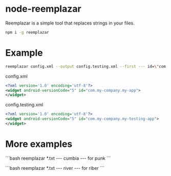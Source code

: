 # node-reemplazar

Reemplazar is a simple tool that replaces strings in your files.

``` bash
npm i -g reemplazar
```

# Example

``` bash
reemplazar config.xml --output config.testing.xml --first --- id=\"com.my-company.my-app\" --- for id=\"com.my-company.my-testing-app\"  
```

config.xml

``` xml
<?xml version='1.0' encoding='utf-8'?>
<widget android-versionCode="5" id="com.my-company.my-app">
</widget>
```

config.testing.xml

``` xml
<?xml version='1.0' encoding='utf-8'?>
<widget android-versionCode="5" id="com.my-company.my-testing-app">
</widget>
```

# More examples
´´´bash
reemplazar *.txt --- cumbia --- for punk
´´´

´´´bash
reemplazar *.txt --- river --- for riber
´´´

